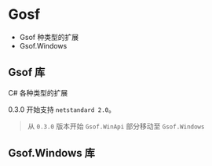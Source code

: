 # Gosf
* Gsof 种类型的扩展
* Gsof.Windows 

## Gsof 库
C# 各种类型的扩展

0.3.0 开始支持 `netstandard 2.0`。

> 从 `0.3.0` 版本开始 `Gsof.WinApi` 部分移动至 `Gsof.Windows`


## Gsof.Windows 库

